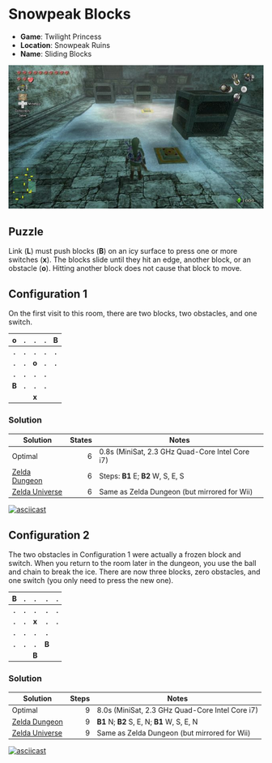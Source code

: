 # Snowpeak Blocks

- **Game**: Twilight Princess
- **Location**: Snowpeak Ruins
- **Name**: Sliding Blocks

![Snowpeak Blocks puzzle screenshot](screenshot.jpg)

## Puzzle

Link (**L**) must push blocks (**B**) on an icy surface to press one or more switches (**x**). The blocks slide until they hit an edge, another block, or an obstacle (**o**). Hitting another block does not cause that block to move.

## Configuration 1

On the first visit to this room, there are two blocks, two obstacles, and one switch.

| __o__ | __.__ | __.__ | __.__ | __B__ |
| :---: | :---: | :---: | :---: | :---: |
| __.__ | __.__ | __.__ | __.__ | __.__ |
| __.__ | __.__ | __o__ | __.__ | __.__ |
| __.__ | __.__ | __.__ | __.__ |       |
| __B__ | __.__ | __.__ | __.__ |       |
|       |       | __x__ |       |       |

### Solution

| Solution              | States | Notes                                           |
| --------------------- | -----: | ----------------------------------------------- |
| Optimal               |      6 | 0.8s (MiniSat, 2.3 GHz Quad-Core Intel Core i7) |
| [Zelda Dungeon][zd1]  |      6 | Steps: **B1** E; **B2** W, S, E, S              |
| [Zelda Universe][zu1] |      6 | Same as Zelda Dungeon (but mirrored for Wii)    |

[![asciicast](https://asciinema.org/a/324033.svg)](https://asciinema.org/a/324033?size=big)

## Configuration 2

The two obstacles in Configuration 1 were actually a frozen block and switch. When you return to the room later in the dungeon, you use the ball and chain to break the ice. There are now three blocks, zero obstacles, and one switch (you only need to press the new one).

| __B__ | __.__ | __.__ | __.__ | __.__ |
| :---: | :---: | :---: | :---: | :---: |
| __.__ | __.__ | __.__ | __.__ | __.__ |
| __.__ | __.__ | __x__ | __.__ | __.__ |
| __.__ | __.__ | __.__ | __.__ |       |
| __.__ | __.__ | __.__ | __B__ |       |
|       |       | __B__ |       |       |

### Solution

| Solution              | Steps | Notes                                           |
| --------------------- | ----: | ----------------------------------------------- |
| Optimal               |     9 | 8.0s (MiniSat, 2.3 GHz Quad-Core Intel Core i7) |
| [Zelda Dungeon][zd2]  |     9 | **B1** N; **B2** S, E, N; **B1** W, S, E, N     |
| [Zelda Universe][zu2] |     9 | Same as Zelda Dungeon (but mirrored for Wii)    |

[![asciicast](https://asciinema.org/a/324039.svg)](https://asciinema.org/a/324039?size=big)

[zd1]: https://www.zeldadungeon.net/twilight-princess-walkthrough/snowpeak-ruins/#c15_2
[zu1]: https://zeldauniverse.net/guides/twilight-princess/walkthrough/chapter-14-snowpeak-ruins/
[zd2]: [https://](https://www.zeldadungeon.net/twilight-princess-walkthrough/snowpeak-ruins/#c15_6)
[zu2]: https://zeldauniverse.net/guides/twilight-princess/walkthrough/chapter-14-snowpeak-ruins/
